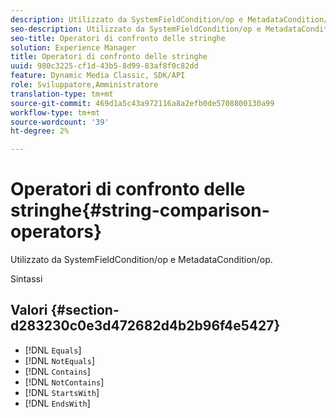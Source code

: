 ```yaml
---
description: Utilizzato da SystemFieldCondition/op e MetadataCondition/op.
seo-description: Utilizzato da SystemFieldCondition/op e MetadataCondition/op.
seo-title: Operatori di confronto delle stringhe
solution: Experience Manager
title: Operatori di confronto delle stringhe
uuid: 980c3225-cf1d-43b5-8d99-83af8f0c82dd
feature: Dynamic Media Classic, SDK/API
role: Sviluppatore,Amministratore
translation-type: tm+mt
source-git-commit: 469d1a5c43a972116a8a2efb0de5708800130a99
workflow-type: tm+mt
source-wordcount: '39'
ht-degree: 2%

---
```



# Operatori di confronto delle stringhe{#string-comparison-operators}

Utilizzato da SystemFieldCondition/op e MetadataCondition/op.

Sintassi

## Valori {#section-d283230c0e3d472682d4b2b96f4e5427}

* [!DNL `Equals`]
* [!DNL `NotEquals`]
* [!DNL `Contains`]
* [!DNL `NotContains`]
* [!DNL `StartsWith`]
* [!DNL `EndsWith`]

